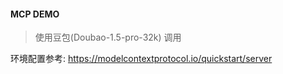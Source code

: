 



#### MCP DEMO
> 使用豆包(Doubao-1.5-pro-32k) 调用


环境配置参考: https://modelcontextprotocol.io/quickstart/server
